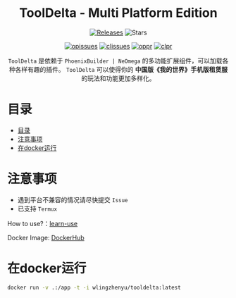 <h1 align="center">ToolDelta - Multi Platform Edition</h1>
<p align="center">
  <a href="https://github.com/SuperScript-PRC/ToolDelta/releases"><img src="https://img.shields.io/github/v/release/SuperScript-PRC/ToolDelta?display_name=tag&sort=semver" alt="Releases"></a>
  <img src="https://img.shields.io/github/stars/SuperScript-PRC/ToolDelta.svg?style=falt" alt="Stars">
</p>

<p align="center">
  <a href="https://github.com/SuperScript-PRC/ToolDelta/issues"><img src="https://img.shields.io/github/issues/SuperScript-PRC/ToolDelta.svg?style=flat" alt="opissues"></a>
  <a href="https://github.com/SuperScript-PRC/ToolDelta/issues?q=is%3Aissue+is%3Aclosed"><img src="https://img.shields.io/github/issues-closed/SuperScript-PRC/ToolDelta.svg?style=flat&color=success" alt="clissues"></a>
  <a href="https://github.com/SuperScript-PRC/ToolDelta/pulls"><img src="https://img.shields.io/github/issues-pr/SuperScript-PRC/ToolDelta.svg?style=falt" alt="oppr"></a>
  <a href="https://github.com/SuperScript-PRC/ToolDelta/pulls?q=is%3Apr+is%3Aclosed"><img src="https://img.shields.io/github/issues-pr-closed/SuperScript-PRC/ToolDelta.svg?style=flat&color=success" alt="clpr"></a>
</p>

<p align="center">
  <code>ToolDelta</code> 是依赖于 <code>PhoenixBuilder | NeOmega</code> 的多功能扩展组件，可以加载各种各样有趣的插件。
  <code>ToolDelta</code> 可以使得你的 <b>中国版《我的世界》手机版租赁服</b> 的玩法和功能更加多样化。
</p>

# 目录

- [目录](#目录)
- [注意事项](#注意事项)
- [在docker运行](#在docker运行)

# 注意事项

- 遇到平台不兼容的情况请尽快提交 `Issue`
- 已支持 `Termux`

How to use?：[learn-use](https://tooldelta-wiki.tblstudio.cn/learn-use.html)

Docker Image: [DockerHub](https://hub.docker.com/r/wlingzhenyu/tooldelta)

# 在docker运行

```bash
docker run -v .:/app -t -i wlingzhenyu/tooldelta:latest
```
